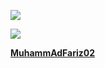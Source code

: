 <a href="https://www.codewars.com/dashboard"><img src="https://www.codewars.com/users/MuhammAdFariz02/badges/large">

<img src="https://i.imgur.com/GtKx7c8.gif">

**MuhammAdFariz02**
